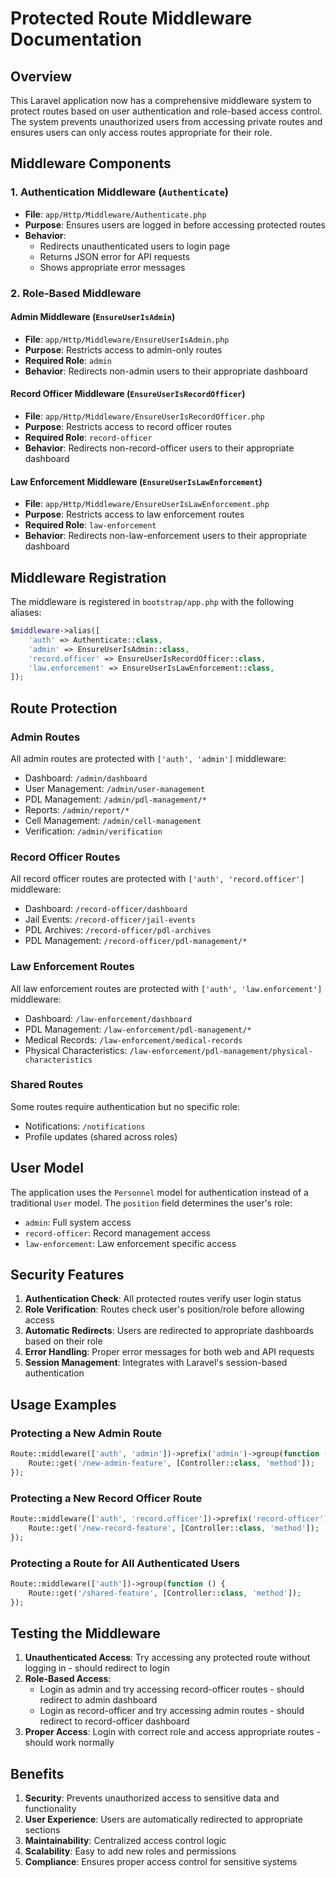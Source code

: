 # Protected Route Middleware Documentation

## Overview
This Laravel application now has a comprehensive middleware system to protect routes based on user authentication and role-based access control. The system prevents unauthorized users from accessing private routes and ensures users can only access routes appropriate for their role.

## Middleware Components

### 1. Authentication Middleware (`Authenticate`)
- **File**: `app/Http/Middleware/Authenticate.php`
- **Purpose**: Ensures users are logged in before accessing protected routes
- **Behavior**: 
  - Redirects unauthenticated users to login page
  - Returns JSON error for API requests
  - Shows appropriate error messages

### 2. Role-Based Middleware

#### Admin Middleware (`EnsureUserIsAdmin`)
- **File**: `app/Http/Middleware/EnsureUserIsAdmin.php`
- **Purpose**: Restricts access to admin-only routes
- **Required Role**: `admin`
- **Behavior**: Redirects non-admin users to their appropriate dashboard

#### Record Officer Middleware (`EnsureUserIsRecordOfficer`)
- **File**: `app/Http/Middleware/EnsureUserIsRecordOfficer.php`
- **Purpose**: Restricts access to record officer routes
- **Required Role**: `record-officer`
- **Behavior**: Redirects non-record-officer users to their appropriate dashboard

#### Law Enforcement Middleware (`EnsureUserIsLawEnforcement`)
- **File**: `app/Http/Middleware/EnsureUserIsLawEnforcement.php`
- **Purpose**: Restricts access to law enforcement routes
- **Required Role**: `law-enforcement`
- **Behavior**: Redirects non-law-enforcement users to their appropriate dashboard

## Middleware Registration

The middleware is registered in `bootstrap/app.php` with the following aliases:

```php
$middleware->alias([
    'auth' => Authenticate::class,
    'admin' => EnsureUserIsAdmin::class,
    'record.officer' => EnsureUserIsRecordOfficer::class,
    'law.enforcement' => EnsureUserIsLawEnforcement::class,
]);
```

## Route Protection

### Admin Routes
All admin routes are protected with `['auth', 'admin']` middleware:
- Dashboard: `/admin/dashboard`
- User Management: `/admin/user-management`
- PDL Management: `/admin/pdl-management/*`
- Reports: `/admin/report/*`
- Cell Management: `/admin/cell-management`
- Verification: `/admin/verification`

### Record Officer Routes
All record officer routes are protected with `['auth', 'record.officer']` middleware:
- Dashboard: `/record-officer/dashboard`
- Jail Events: `/record-officer/jail-events`
- PDL Archives: `/record-officer/pdl-archives`
- PDL Management: `/record-officer/pdl-management/*`

### Law Enforcement Routes
All law enforcement routes are protected with `['auth', 'law.enforcement']` middleware:
- Dashboard: `/law-enforcement/dashboard`
- PDL Management: `/law-enforcement/pdl-management/*`
- Medical Records: `/law-enforcement/medical-records`
- Physical Characteristics: `/law-enforcement/pdl-management/physical-characteristics`

### Shared Routes
Some routes require authentication but no specific role:
- Notifications: `/notifications`
- Profile updates (shared across roles)

## User Model
The application uses the `Personnel` model for authentication instead of a traditional `User` model. The `position` field determines the user's role:
- `admin`: Full system access
- `record-officer`: Record management access
- `law-enforcement`: Law enforcement specific access

## Security Features

1. **Authentication Check**: All protected routes verify user login status
2. **Role Verification**: Routes check user's position/role before allowing access
3. **Automatic Redirects**: Users are redirected to appropriate dashboards based on their role
4. **Error Handling**: Proper error messages for both web and API requests
5. **Session Management**: Integrates with Laravel's session-based authentication

## Usage Examples

### Protecting a New Admin Route
```php
Route::middleware(['auth', 'admin'])->prefix('admin')->group(function () {
    Route::get('/new-admin-feature', [Controller::class, 'method']);
});
```

### Protecting a New Record Officer Route
```php
Route::middleware(['auth', 'record.officer'])->prefix('record-officer')->group(function () {
    Route::get('/new-record-feature', [Controller::class, 'method']);
});
```

### Protecting a Route for All Authenticated Users
```php
Route::middleware(['auth'])->group(function () {
    Route::get('/shared-feature', [Controller::class, 'method']);
});
```

## Testing the Middleware

1. **Unauthenticated Access**: Try accessing any protected route without logging in - should redirect to login
2. **Role-Based Access**: 
   - Login as admin and try accessing record-officer routes - should redirect to admin dashboard
   - Login as record-officer and try accessing admin routes - should redirect to record-officer dashboard
3. **Proper Access**: Login with correct role and access appropriate routes - should work normally

## Benefits

1. **Security**: Prevents unauthorized access to sensitive data and functionality
2. **User Experience**: Users are automatically redirected to appropriate sections
3. **Maintainability**: Centralized access control logic
4. **Scalability**: Easy to add new roles and permissions
5. **Compliance**: Ensures proper access control for sensitive systems
